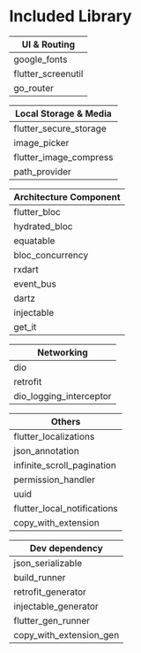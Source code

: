 # Included Library


| UI & Routing  |
| ----------- |
|  google_fonts |
|  flutter_screenutil |
|  go_router |


| Local Storage & Media    |
| ----------- |
|  flutter_secure_storage |
|  image_picker |
|  flutter_image_compress |
|  path_provider |


| Architecture Component  |
| ----------- |
|  flutter_bloc |
|  hydrated_bloc |
|  equatable  |
|  bloc_concurrency |
|  rxdart |
|  event_bus |
|  dartz |
|  injectable |
|  get_it |


| Networking     |
| ----------- |
|  dio |
|  retrofit |
|  dio_logging_interceptor |

| Others     |
| ----------- |
|  flutter_localizations |
|  json_annotation |
|  infinite_scroll_pagination |
|  permission_handler |
|  uuid |
|  flutter_local_notifications |
|  copy_with_extension |

| Dev dependency     |
| ----------- |
| json_serializable
| build_runner
| retrofit_generator
| injectable_generator
| flutter_gen_runner
| copy_with_extension_gen

